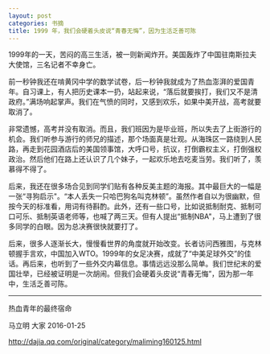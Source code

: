 ```yaml
---
layout: post
categories: 书摘
title: 1999 年，我们会硬着头皮说“青春无悔”，因为生活乏善可陈
---
```


1999年的一天，苦闷的高三生活，被一则新闻炸开。美国轰炸了中国驻南斯拉夫大使馆，三名记者不幸身亡。

前一秒钟我还在啃黄冈中学的数学试卷，后一秒钟我就成为了热血澎湃的爱国青年。自习课上，有人把历史课本一扔，站起来说，“落后就要挨打，我们又不是清政府。”满场响起掌声。我们在气愤的同时，又感到欢乐，如果中美开战，高考就要取消了。

非常遗憾，高考并没有取消。而且，我们班因为是毕业班，所以失去了上街游行的机会。我们听参与游行的师兄的描述，那个场面真是壮观。从海珠区一路绕到人民路，再走到花园酒店后的美国领事馆，大呼口号，抗议，打倒霸权主义，打倒强权政治。然后他们在路上还认识了几个妹子，一起欢乐地去吃麦当劳。我们听了，羡慕得不得了。

后来，我还在很多场合见到同学们贴有各种反美主题的海报。其中最巨大的一幅是一张“寻狗启示"。“本人丢失一只哈巴狗名叫克林顿”。虽然作者自以为很幽默，但按今天的标准看，用词有待斟酌。此外，还有一些口号，比如说抵制耐克、抵制可口可乐、抵制英语老师等，也喊了两三天。但有人提出“抵制NBA"，马上遭到了很多同学的白眼。因为总决赛很快就要打了。

后来，很多人逐渐长大，慢慢看世界的角度就开始改变。长者访问西雅图，与克林顿握手言欢，中国加入WTO。1999年的女足决赛，成就了“中美足球外交”的佳话。再后来，也听到了一些外交内幕信息。事情远远没那么简单。我们世纪末的爱国壮举，已经被证明是一次胡闹。但我们会硬着头皮说“青春无悔”，因为那一年中，生活乏善可陈。

---

热血青年的最终宿命

马立明 大家 2016-01-25

http://dajia.qq.com/original/category/maliming160125.html